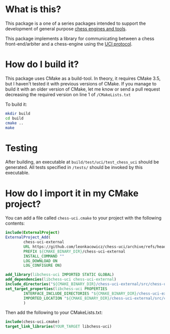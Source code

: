 # What is this?
This package is a one of a series packages intended to support the 
development of general purpose [chess engines and tools](https://github.com/leonkacowicz/chess-tools).

This package implements a library for communicating between a chess front-end/arbiter 
and a chess-engine using the [UCI protocol](https://chessprogramming.org/UCI).

# How do I build it?

This package uses CMake as a build-tool. In theory, it requires CMake 3.5,
but I haven't tested it with previous versions of CMake. If you manage to
build it with an older version of CMake, let me know or send a pull request
decreasing the required version on line 1 of `/CMakeLists.txt`

To build it:
```sh
mkdir build
cd build
cmake ..
make
```

# Testing

After building, an executable at `build/test/uci/test_chess_uci` should be generated.
All tests specified in `/tests/` should be invoked by this executable.

# How do I import it in my CMake project?

You can add a file called `chess-uci.cmake` to your project with the following contents:

```cmake
include(ExternalProject)
ExternalProject_Add(
        chess-uci-external
        URL https://github.com/leonkacowicz/chess-uci/archive/refs/heads/main.zip
        PREFIX ${CMAKE_BINARY_DIR}/chess-uci-external
        INSTALL_COMMAND ""
        LOG_DOWNLOAD ON
        LOG_CONFIGURE ON)

add_library(libchess-uci IMPORTED STATIC GLOBAL)
add_dependencies(libchess-uci chess-uci-external)
include_directories("${CMAKE_BINARY_DIR}/chess-uci-external/src/chess-uci-external/src/uci/include")
set_target_properties(libchess-uci PROPERTIES
        INTERFACE_INCLUDE_DIRECTORIES "${CMAKE_BINARY_DIR}/chess-uci-external/src/chess-uci-external/"
        IMPORTED_LOCATION "${CMAKE_BINARY_DIR}/chess-uci-external/src/chess-uci-external-build/src/uci/libchess_uci.a"
        )
```

Then add the following to your CMakeLists.txt:
```cmake
include(chess-uci.cmake)
target_link_libraries(YOUR_TARGET libchess-uci)
```